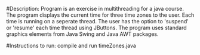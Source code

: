 #Description:
Program is an exercise in multithreading for a java course. The program displays the current time for three time zones
to the user. Each time is running on a seperate thread. The user has the option to 'suspend' or 'resume' each time thread
using JButtons. The program uses standard graphics elements from Java Swing and Java AWT packages. 

#Instructions to run: 
compile and run timeZones.java 

